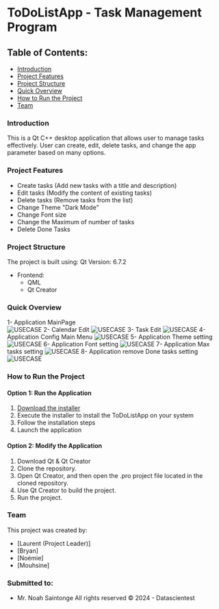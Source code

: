 # ToDoListApp - Task Management Program

## Table of Contents:

- [Introduction](#introduction)
- [Project Features](#project-features)
- [Project Structure](#project-structure)
- [Quick Overview](#quick-overview)
- [How to Run the Project](#how-to-run-the-project)
- [Team](#team)

### Introduction

This is a Qt C++ desktop application that allows user to manage tasks effectively. User can create, edit, delete tasks, and change the app parameter based on many options.

### Project Features

- Create tasks (Add new tasks with a title and description)
- Edit tasks (Modify the content of existing tasks)
- Delete tasks (Remove tasks from the list)
- Change Theme "Dark Mode"
- Change Font size
- Change the Maximum of number of tasks 
- Delete Done Tasks


### Project Structure

The project is built using:
Qt Version: 6.7.2
- Frontend:
  - QML
  - Qt Creator

### Quick Overview

1- Application MainPage   
![USECASE](screen/mainPage.png)
2- Calendar Edit
![USECASE](screen/calendar.png)
3- Task Edit
![USECASE](screen/edit.png)
4- Application Config Main Menu
![USECASE](screen/configMain.png)
5- Application Theme setting
![USECASE](screen/theme.png)
6- Application Font setting
![USECASE](screen/font.png)
7- Application Max tasks setting
![USECASE](screen/max.png)
8- Application remove Done tasks setting
![USECASE](screen/removedone.png)


### How to Run the Project

#### Option 1: Run the Application

1. [Download the installer](https://github.com/laurentdjin/ToDoListApp/raw/main/ToDoListApp.exe) 
2. Execute the installer to install the ToDoListApp on your system
3. Follow the installation steps
4. Launch the application

#### Option 2: Modify the Application

1. Download Qt & Qt Creator
2. Clone the repository.
3. Open Qt Creator, and then open the .pro project file located in the cloned repository.
4. Use Qt Creator to build the project.
5. Run the project.
    

### Team

This project was created by:

- [Laurent (Project Leader)]
- [Bryan]
- [Noémie]
- [Mouhsine]

### Submitted to:

- Mr. Noah Saintonge 
  All rights reserved © 2024 - Datascientest